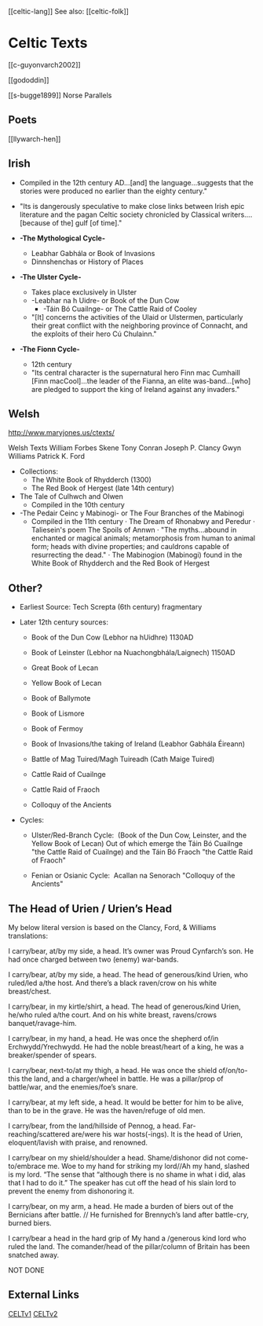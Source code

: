 [[celtic-lang]]
See also: [[celtic-folk]]
# Celtic Texts

[[c-guyonvarch2002]]

[[gododdin]]


[[s-bugge1899]] Norse Parallels

## Poets
[[llywarch-hen]]
	
## Irish

- Compiled in the 12th century AD...[and] the language...suggests that the stories were produced no earlier than the eighty century."

- "Its is dangerously speculative  to make close links between Irish epic literature and the pagan Celtic society chronicled by Classical writers....[because of the] gulf [of time]."

- **-The Mythological Cycle-**
  
  * Leabhar Gabhála or Book of Invasions
  * Dinnshenchas or History of Places  

- **-The Ulster Cycle-**
  
  * Takes place exclusively in Ulster
  * -Leabhar na h Uidre- or Book of the Dun Cow
    - -Táin Bó Cuailnge- or The Cattle Raid of Cooley
  * "[It] concerns the activities of the Ulaid or Ulstermen, particularly their great conflict with the neighboring province of Connacht, and the exploits of their hero Cú Chulainn."  

- **-The Fionn Cycle-**
  
  * 12th century
  * "Its central character is the supernatural hero Finn mac Cumhaill [Finn macCool]...the leader of the Fianna, an elite was-band...[who] are pledged to support the king of Ireland against any invaders."

## Welsh

http://www.maryjones.us/ctexts/

Welsh Texts
	William Forbes Skene
	Tony Conran
	Joseph P. Clancy
	Gwyn Williams
	Patrick K. Ford

- Collections:
  * The White Book of Rhydderch (1300)
  * The Red Book of Hergest (late 14th century)
- The Tale of Culhwch and Olwen
  * Compiled in the 10th century
- -The Pedair Ceinc y Mabinogi- or The Four Branches of the Mabinogi
  * Compiled in the 11th century 
    · The Dream of Rhonabwy and Peredur
    · Taliesein's poem The Spoils of Annwn
    · "The myths...abound in enchanted or magical animals; metamorphosis from human to animal form; heads with divine properties; and cauldrons capable of resurrecting the dead."
    · The Mabinogion (Mabinogi) found in the White Book of Rhydderch and the Red Book of Hergest

## Other?

- Earliest Source: Tech Screpta (6th century) fragmentary

- Later 12th century sources:
  
  - Book of the Dun Cow (Lebhor na hUidhre) 1130AD
  
  - Book of Leinster (Lebhor na Nuachongbhála/Laignech) 1150AD
  
  - Great Book of Lecan
  
  - Yellow Book of Lecan
  
  - Book of Ballymote
  
  - Book of Lismore
  
  - Book of Fermoy
  
  - Book of Invasions/the taking of Ireland (Leabhor Gabhála Éireann)
  
  - Battle of Mag Tuired/Magh Tuireadh (Cath Maige Tuired)
  
  - Cattle Raid of Cuailnge
  
  - Cattle Raid of Fraoch
  
  - Colloquy of the Ancients

- Cycles:
  
  - Ulster/Red-Branch Cycle:  (Book of the Dun Cow, Leinster, and the Yellow Book of Lecan) Out of which emerge the Táin Bó Cuailnge "the Cattle Raid of Cuailnge) and the Táin Bó Fraoch "the Cattle Raid of Fraoch"
  
  - Fenian or Osianic Cycle:  Acallan na Senorach "Colloquy of the Ancients"


## The Head of Urien / Urien’s Head

My below literal version is based on the Clancy, Ford, & Williams translations:

I carry/bear, at/by my side, a head. It’s owner was Proud Cynfarch’s son. He had once charged between two (enemy) war-bands.

I carry/bear, at/by my side, a head. The head of generous/kind Urien, who ruled/led a/the host. And there’s a black raven/crow on his white breast/chest.

I carry/bear, in my kirtle/shirt, a head. The head of generous/kind Urien, he/who ruled a/the court. And on his white breast, ravens/crows banquet/ravage-him.

I carry/bear, in my hand, a head. He was once the shepherd of/in Erchwydd/Yrechwydd. He had the noble breast/heart of a king, he was a breaker/spender of spears.

I carry/bear, next-to/at my thigh, a head. He was once the shield of/on/to-this the land, and a charger/wheel in battle. He was a pillar/prop of battle/war, and the enemies/foe’s snare. 

I carry/bear, at my left side, a head. It would be better for him to be alive, than to be in the grave. He was the haven/refuge of old men.

I carry/bear, from the land/hillside of Pennog, a head. Far-reaching/scattered are/were his war hosts(-ings). It is the head of Urien, eloquent/lavish with praise, and renowned.

I carry/bear on my shield/shoulder a head. Shame/dishonor did not come-to/embrace me. Woe to my hand for striking my lord//Ah my hand, slashed is my lord. “The sense that “although there is no shame in what i did, alas that I had to do it.” The speaker has cut off the head of his slain lord to prevent the enemy from dishonoring it. 

I carry/bear, on my arm, a head. He made a burden of biers out of the Bernicians after battle. // He furnished for Brennych’s land after battle-cry, burned biers.

I carry/bear a head in the hard grip of My hand a /generous kind lord who ruled the land. The comander/head of the pillar/column of Britain has been snatched away. 

NOT DONE




## External Links
[CELTv1](https://celt.ucc.ie/index.html)
[CELTv2](https://www.ucc.ie/en/research-sites/celt//)